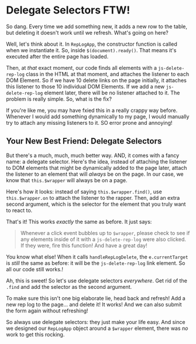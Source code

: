 # Delegate Selectors FTW!

So dang. Every time we add something new, it adds a new row to the table, but deleting
it doesn't work until we refresh. What's going on here?

Well, let's think about it. In `RepLogApp`, the constructor function is called when
we instantiate it. So, inside `$(document).ready()`. That means it's executed after
the entire page has loaded.

Then, at *that* exact moment, our code finds all elements with a `js-delete-rep-log`
class in the HTML at that moment, and attaches the listener to each DOM Element.
So if we have 10 delete links on the page initially, it attaches this listener to
those 10 individual DOM Elements. If we add a new `js-delete-rep-log` element later,
there will be no listener attached to it. The problem is really simple. So, what
is the fix?

If you're like me, you may have fxied this in a really crappy way before. Whenever
I would add something dynamically to my page, I would manually try to attach any
missing listeners to it. SO error prone and annoying!

## Your New Best Friend: Delegate Selectors

But there's a much, much, much better way. AND, it comes with a fancy name: a
delegate selector. Here's the idea, instead of attaching the listener to DOM elements
that might be dynamically added to the page later, attach the listener to an element
that will *always* be on the page. In our case, we know that `this.$wrapper` will
always be on a page.

Here's how it looks: instead of saying `this.$wrapper.find()`, use `this.$wrapper.on`
to attach the listener to the rapper. Then, add an extra second argument, which is
the selector for the element that you truly want to react to.

That's it! This works *exactly* the same as before. It just says:

> Whenever a click event bubbles up to `$wrapper`, please check to see if any
> elements inside of it with a `js-delete-rep-log` were also clicked. If they were,
> fire this function! And have a great day!

You know what else! When it calls `handleRepLogDelete`, the `e.currentTarget` is
*still* the same as before: it will be the `js-delete-rep-log` link element. So
all our code still works.!

Ah, this is sweet! So let's use delegate selectors *everywhere*. Get rid of the
`.find` and add the selector as the second argument.

To make sure this isn't one big elaborate lie, head back and refresh! Add a new
rep log to the page... and delete it! It works! And we can also submit the form
again without refreshing!

So always use delegate selectors: they just make your life easy. And since we designed
our `RepLogApp` object around a `$wrapper` element, there was *no* work to get this
rocking.
